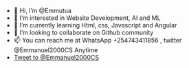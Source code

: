 - 👋 Hi, I’m @Emmutua
- 👀 I’m interested in Website Development, AI and ML
- 🌱 I’m currently learning Html, css, Javascript and Angular
- 💞️ I’m looking to collaborate on Github community
- 📫 You can reach me at WhatsApp +254743411856 , twitter @Emmanuel2000CS Anytime
- <a href="https://twitter.com/intent/tweet?screen_name=Emmanuel2000CS&ref_src=twsrc%5Etfw" class="twitter-mention-button" data-show-count="false">Tweet to @Emmanuel2000CS</a>
<!---
Emmutua/Emmutua is a ✨ special ✨ repository because its `README.md` (this file) appears on your GitHub profile.
You can click the Preview link to take a look at your changes.
--->
